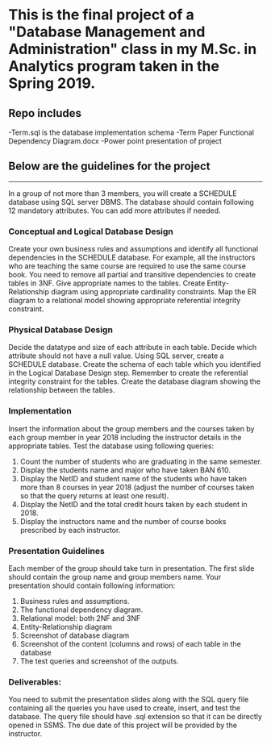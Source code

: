 # This is the final project of a "Database Management and Administration" class in my M.Sc. in Analytics program taken in the Spring 2019. 

## Repo includes
-Term.sql is the database implementation schema
-Term Paper Functional Dependency Diagram.docx 
-Power point presentation of project

## Below are the guidelines for the project

----------------------------------------------------------------------------------------------------------------------------------------

In a group of not more than 3 members, you will create a SCHEDULE database using SQL server DBMS. The database should contain following 12 mandatory attributes. You can add more attributes if needed.
 

### Conceptual and Logical Database Design

Create your own business rules and assumptions and identify all functional dependencies in the SCHEDULE database. For example, all the instructors who are teaching the same course are required to use the same course book. You need to remove all partial and transitive dependencies to create tables in 3NF. Give appropriate names to the tables. Create Entity-Relationship diagram using appropriate cardinality constraints. Map the ER diagram to a relational model showing appropriate referential integrity constraint.

### Physical Database Design

Decide the datatype and size of each attribute in each table. Decide which attribute should not have a null value. Using SQL server, create a SCHEDULE database. Create the schema of each table which you identified in the Logical Database Design step. Remember to create the referential integrity constraint for the tables. Create the database diagram showing the relationship between the tables.

### Implementation

Insert the information about the group members and the courses taken by each group member in year 2018 including the instructor details in the appropriate tables. Test the database using following queries:

1.	Count the number of students who are graduating in the same semester.
2.	Display the students name and major who have taken BAN 610.
3.	Display the NetID and student name of the students who have taken more than 8 courses in year 2018 (adjust the number of courses taken so that the query returns at least one result).
4.	Display the NetID and the total credit hours taken by each student in 2018.
5.	Display the instructors name and the number of course books prescribed by each instructor.

### Presentation Guidelines

Each member of the group should take turn in presentation. The first slide should contain the group name and group members name. Your presentation should contain following information:
1.	Business rules and assumptions.
2.	The functional dependency diagram.
3.	Relational model: both 2NF and 3NF
4.	Entity-Relationship diagram
5.	Screenshot of database diagram
6.	Screenshot of the content (columns and rows) of each table in the database
7.	The test queries and screenshot of the outputs.

### Deliverables:

You need to submit the presentation slides along with the SQL query file containing all the queries you have used to create, insert, and test the database. The query file should have .sql extension so that it can be directly opened in SSMS. The due date of this project will be provided by the instructor.
